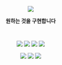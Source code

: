<div align="center">
  <a href="#"><img src="https://capsule-render.vercel.app/api?type=waving&height=200&text=𝗥uined𝗧echnology𝗨nify&fontSize=50&fontAlignY=40&fontColor=FFFFFF&color=0:4f4dff,100:de47cc"></a>
  <p><strong>원하는 것을 구현합니다</strong></p>
  <br>
<p>
  <a href="#"><img src="https://img.shields.io/badge/JAVA-f56042?&logo=oracle&style=for-the-badge&logoColor=ffffff"></a>
  <a href="#"><img src="https://img.shields.io/badge/KOTLIN-d142f5?&logo=kotlin&style=for-the-badge&logoColor=ffffff"></a>
  <a href="#"><img src="https://img.shields.io/badge/GLSL-667fe3?&logo=opengl&style=for-the-badge&logoColor=ffffff"></a>
  <a href="#"><img src="https://img.shields.io/badge/PYTHON-4266f5?&logo=python&style=for-the-badge&logoColor=ffffff"></a>
</p>
<p>
  <a href="https://discord.gg/WnC2wFa6Uq"><img src="https://img.shields.io/discord/894887872765771796?color=%235865F2&label=Discord&logo=discord&style=for-the-badge&logoColor=ffffff"></a>
  <a href="https://youtube.com/@ipecter_dev"><img src="https://img.shields.io/youtube/channel/subscribers/UCdfw-pyItxqHR_W6m_FyDmQ?color=red&label=youtube&logo=youtube&style=for-the-badge&logoColor=ffffff"></a>
  <a href="mailto:ipectert@gmail.com?subject=[GitHub] "><img src="https://img.shields.io/badge/Email-ipectert%40gmail.com-EA4335?&logo=gmail&style=for-the-badge&logoColor=ffffff"></a>
  </p>
</div>
